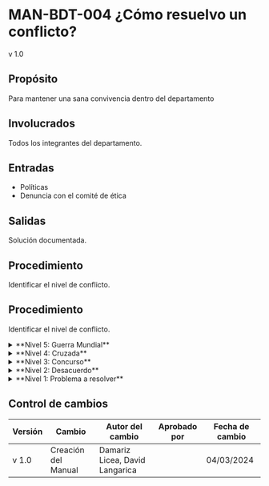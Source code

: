 # MAN-BDT-004 ¿Cómo resuelvo un conflicto?

v 1.0

## Propósito

Para mantener una sana convivencia dentro del departamento

## Involucrados

Todos los integrantes del departamento.

## Entradas

<ul>
<li>Políticas</li>
<li>Denuncia con el comité de ética</li>
</ul>

## Salidas

Solución documentada.


## Procedimiento

Identificar el nivel de conflicto.


## Procedimiento

Identificar el nivel de conflicto.

<details>
<summary>
**Nivel 5: Guerra Mundial**
</summary>

Este es el nivel más alto de conflicto. La mentalidad principal es “ganar a toda costa”, y hay violencia física, mental y/o psicológica.

En este nivel de conflicto se debe de actuar conscientemente importante hacer lo que sea necesario para prevenir que las personas se lastimen unas a otras, sin poner en riesgo tu integridad.

Algunas recomendaciones son:
<ul>
<li>Separar a las personas involucradas físicamente, si es seguro hacerlo.</li>
<li>Alertar a las personas, en voz alta, que estás llamando a seguridad.</li>
<li>Si es posible, desactiva la situación distrayendo a las partes en conflicto.</li>
</ul>

Si logras que las personas se separen, llévalas a espacios separados hasta que se calmen, y en ese momento, plantea el diálogo como una solución.

De acceder a una sesión de diálogo, busca un mediador y espacio neutral para garantizar la comodidad de ambas partes. Se recomienda leer la información de los demás niveles para otras estrategias.

</details>

<details>
<summary>
**Nivel 4: Cruzada**
</summary>

En este nivel, las partes pueden creer que la otra nunca cambiará, por lo que no vale la pena hablar con ellas. Puede haber un deseo de involucrar a más personas para la causa personal.

Para este nivel de conflicto, establece estructuras de seguridad para disminuir el nivel de conflictos a través de la diplomacia, pensamientos constructivos del otro grupo, empatía y negociaciones.

Algunas recomendaciones son:
<ul>
<li>Facilitar la comunicación entre las partes en conflicto.</li>
<li>Proporcionar un espacio seguro para que las partes expresen sus preocupaciones y sentimientos.</li>
<li>Utilizar técnicas de mediación para ayudar a las partes a llegar a un acuerdo.</li>
<li> Buscar puntos o intereses en común, que hagan que la división ceda</li>
<li> Hacer preguntas que generen empatía entre ambas partes, por ejemplo: __¿Qué consideras que la otra persona hace bien?, ¿Qué crees que la otra persona piensa de ti?, __ </li>
</ul>

</details>

<details>
<summary>
**Nivel 3: Concurso**
</summary>

En este nivel, el lenguaje se distorsiona y los problemas reales se pierden. De modo que se puede comenzar a personalizar el conflicto, centrándose en las personas en lugar de los problemas.

Algunas recomendaciones son:
<ul>
<li>Negociar cuando el objeto de conflicto se puede dividir y no se comprometen los valores de cada parte.</li>
<li>Identificar los intereses de cada parte.</li>
<li>Buscar soluciones que satisfagan los intereses de todas las partes.</li>
<li>Llamar a una persona que tome una postura neutral para facilitar la discusión, si es necesario.</li>
<li> Establecer la situación de manera objetiva</li>
</ul>

</details>

<details>
<summary>
**Nivel 2: Desacuerdo**
</summary>

Aquí, las personas pueden comenzar a atender al ego y tomar una postura defensiva en lugar de trabajar juntas para resolverlos.

Algunas recomendaciones son:
<ul>
<li>Empodera al otro para resolver el problema</li>
<li>Crea seguridad en el equipo a través de acciones que restablezcan el sentimiento de seguridad, por ejemplo: juegos y actividades de integración que fortalezcan el sentido de pertenencia y fortalezcan los valores del equipo.</li>
<li>Proporcionar formación y recursos para ayudar a las partes a resolver sus propios conflictos.</li>
<li>Crear oportunidades para la interacción positiva y la construcción de relaciones.</li>
<li>Reconocer y recompensar el comportamiento cooperativo.</li>
</ul>

</details>

<details>
<summary>
**Nivel 1: Problema a resolver**
</summary>
Este es el nivel más bajo de conflicto, donde los miembros del equipo se involucran en el conflicto de manera abierta y constructiva y buscan entender las perspectivas de los demás para encontrar una solución en conjunto.

Algunas recomendaciones son:
<ul>
<li>Buscar una solución en la que ambas partes resulten ganadoras.</li>
<li>Facilitar la comunicación abierta y honesta.</li>
<li>Animar a las partes a compartir sus perspectivas y a escuchar las de los demás.</li>
<li>Trabajar juntos para encontrar una solución que satisfaga a todas las partes.</li>
<li>Tomar una decisión basada en el consenso, escuchando a todos los involucrados hasta llegar a algo en el que todos estén de acuerdo.</li>
</ul>

</details>



## Control de cambios

| Versión | Cambio                 | Autor del cambio | Aprobado por | Fecha de cambio |
| ------- | ---------------------- | ---------------- | ------------ | --------------- |
| v 1.0 | Creación del Manual | Damariz Licea, David Langarica         |       | 04/03/2024      |
